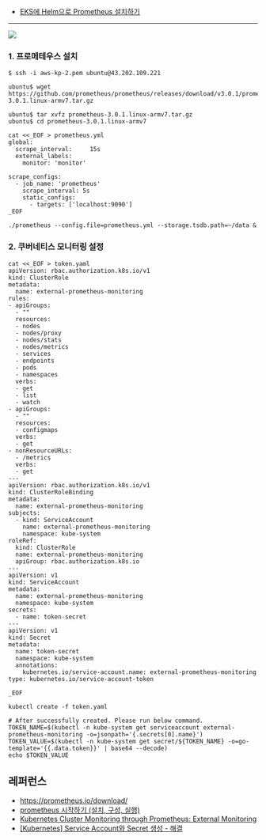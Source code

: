 * [EKS에 Helm으로 Prometheus 설치하기](https://velog.io/@brillog/EKS%EC%97%90-Helm%EC%9C%BC%EB%A1%9C-Prometheus-Grafana-%EC%84%A4%EC%B9%98%ED%95%98%EA%B8%B0)



---
![](https://github.com/gnosia93/eks-grv-adp/blob/main/tutorial/images/monitor-1.png)

### 1. 프로메테우스 설치 ###
```
$ ssh -i aws-kp-2.pem ubuntu@43.202.109.221

ubuntu$ wget https://github.com/prometheus/prometheus/releases/download/v3.0.1/prometheus-3.0.1.linux-armv7.tar.gz

ubuntu$ tar xvfz prometheus-3.0.1.linux-armv7.tar.gz
ubuntu$ cd prometheus-3.0.1.linux-armv7
```

```
cat <<_EOF > prometheus.yml
global:
  scrape_interval:     15s  
  external_labels:
    monitor: 'monitor'

scrape_configs:
  - job_name: 'prometheus'
    scrape_interval: 5s
    static_configs:
      - targets: ['localhost:9090']
_EOF
```

```
./prometheus --config.file=prometheus.yml --storage.tsdb.path=~/data &
```

### 2. 쿠버네티스 모니터링 설정 ###
```
cat <<_EOF > token.yaml
apiVersion: rbac.authorization.k8s.io/v1
kind: ClusterRole
metadata:
  name: external-prometheus-monitoring
rules:
- apiGroups:
  - ""
  resources:
  - nodes
  - nodes/proxy
  - nodes/stats
  - nodes/metrics
  - services
  - endpoints
  - pods
  - namespaces
  verbs:
  - get
  - list
  - watch
- apiGroups:
  - ""
  resources:
  - configmaps
  verbs:
  - get
- nonResourceURLs:
  - /metrics
  verbs:
  - get
---
apiVersion: rbac.authorization.k8s.io/v1
kind: ClusterRoleBinding
metadata:
  name: external-prometheus-monitoring
subjects:
  - kind: ServiceAccount
    name: external-prometheus-monitoring
    namespace: kube-system
roleRef:
  kind: ClusterRole
  name: external-prometheus-monitoring
  apiGroup: rbac.authorization.k8s.io
---
apiVersion: v1
kind: ServiceAccount
metadata:
  name: external-prometheus-monitoring
  namespace: kube-system
secrets:
  - name: token-secret
---
apiVersion: v1
kind: Secret
metadata:
  name: token-secret
  namespace: kube-system
  annotations:
    kubernetes.io/service-account.name: external-prometheus-monitoring
type: kubernetes.io/service-account-token

_EOF
```
```
kubectl create -f token.yaml

# After successfully created. Please run below command.
TOKEN_NAME=$(kubectl -n kube-system get serviceaccount external-prometheus-monitoring -o=jsonpath='{.secrets[0].name}')
TOKEN_VALUE=$(kubectl -n kube-system get secret/${TOKEN_NAME} -o=go-template='{{.data.token}}' | base64 --decode)
echo $TOKEN_VALUE
```

## 레퍼런스 ##

* https://prometheus.io/download/
* [prometheus 시작하기 (설치, 구성, 실행)](https://velog.io/@suk13574/Promehteus-prometheus-%EC%82%AC%EC%9A%A9%ED%95%B4%EB%B3%B4%EA%B8%B0-%EC%84%A4%EC%B9%98-%EA%B5%AC%EC%84%B1-%EC%8B%A4%ED%96%89)
* [Kubernetes Cluster Monitoring through Prometheus: External Monitoring](https://vivek-raj.medium.com/kubernetes-cluster-monitoring-through-prometheus-external-monitoring-54ff01a8b727)
* [[Kubernetes] Service Account와 Secret 생성 - 해결](https://tech-recipe.tistory.com/8)
